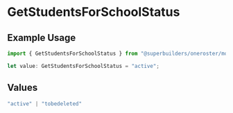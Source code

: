 # GetStudentsForSchoolStatus

## Example Usage

```typescript
import { GetStudentsForSchoolStatus } from "@superbuilders/oneroster/models/operations";

let value: GetStudentsForSchoolStatus = "active";
```

## Values

```typescript
"active" | "tobedeleted"
```